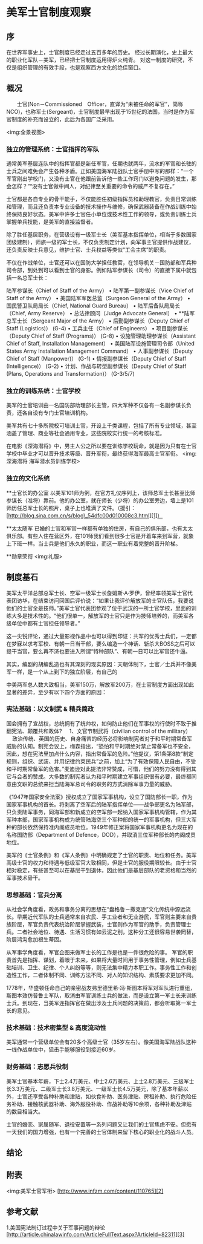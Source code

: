 
# 美军士官制度观察

## 序

在世界军事史上，士官制度已经走过五百多年的历史。
经过长期演化，史上最大的职业化军队－美军，已经把士官制度运用得炉火纯青。
对这一制度的研究，不仅是组织管理的有效手段，也是观察西方文化的绝佳窗口。

## 概况
　　士官(Non－Commissioned　Officer，直译为“未被任命的军官”，简称NCO)，也称军士(Sergeant)，士官制度最早出现于15世纪的法国，当时是作为军官制度的补充而设立的，此后为各国广泛采用。

\<img:全景视图\>

### 独立的管理系统：士官指挥的军队

 通常美军基层连队中的指挥官都是新任军官，任期也就两年，流水的军官和长驻的士兵之间难免会产生各种矛盾。正如美国海军陆战队士官手册中写的那样：“一个军官刚出学校门，又没有士官在他跟前告诉他一些工作窍门以避免问题的发生，那会怎样？”“没有士官做中间人，对纪律至关重要的命令的威严不复存在。”

士官都是各自专业的骨干能手，不仅能胜任初级指挥员和助理教官，负责日常训练和管理，而且还负责本专业设备的技术操作与维修，确保武器装备在作战训练中始终保持良好状态。美军中许多士官任小单位或技术性工作的领导，或负责训练士兵掌握单兵技能，是美军的直接监督者。

除了胜任基层职务，在营级设有一级军士长（美军基本指挥单位，相当于多数国家团级建制），师旅一级的军士长，不仅负责制定计划，向军事主官提供作战建议，还负责反映士兵意见，维护士官、士兵权益等类似“工会主席”的职责。

不仅在作战单位，士官还可以在国防大学担任教官，在领导机关－国防部和军兵种司令部，到处到可以看到士官的身影。例如陆军参谋长（司令）的直接下属中就包括一名总军士长：

陆军参谋长（Chief of Staff of the Army）
•	陆军第一副参谋长（Vice Chief of Staff of the Army）
•	美国陆军军医总监（Surgeon General of the Army）
•	国民警卫队局局长（Chief, National Guard Bureau）
•	陆军后备队局局长（Chief, Army Reserve）
•	总法律顾问（Judge Advocate General）
•	**陆军总军士长（Sergeant Major of the Army）
•	后勤副参谋长（Deputy Chief of Staff (Logistics)） (G-4)
•	工兵主任（Chief of Engineers）
•	项目副参谋长（Deputy Chief of Staff (Programs)） (G-8)
•	设施管理助理参谋长（Assistant Chief of Staff, Installation Management）
•	美国陆军设施管理司令部（United States Army Installation Management Command）
•	人事副参谋长（Deputy Chief of Staff (Manpower)） (G-1)
•	情报副参谋长（Deputy Chief of Staff (Intelligence)） (G-2)
•	计划、作战与转型副参谋长（Deputy Chief of Staff (Plans, Operations and Transformation)） (G-3/5/7)




### 独立的训练系统：士官学校

美军的士官培训由一名国防部助理部长主管，四大军种不仅各有一名副参谋长负责，还各自设有专门士官培训机构。

美军共有七十多所院校可培训士官，开设上千类课程，包括了所有专业领域，甚至涵盖了管理、商业等社会通用专业，这些院校实行统一的考核标准。


在电影《深海潜将》中，男主人公之所以要在训练学校玩命，就是因为只有在士官学校中毕业才可以晋升技术等级、晋升军衔，最终获得海军最高士官军衔。
\<img:深海潜将 海军潜水员训练学校\>



### 独立的文化系统
**士官长的办公室
以美军101师为例，在官方礼仪序列上，该师总军士长甚至比师参谋长（准将）靠前。他的办公室，就在师长（少将）的办公室旁边，墙上是101师历任总军士长的照片，桌子上也堆满了文件。（援引：[http://blog.sina.com.cn/s/blog\_54dfc00d010008c3.html][1]）

**太太随军
已婚的士官和军官一样都有单独的住房，有自己的俱乐部，也有太太俱乐部。有些人住在营区外，在101师我们看到很多士官是开着车来到军营，就象上下班一样。当士兵是他们永久的职业，而这一职业有着完整的晋升阶梯。

**勋章荣衔
\<img:礼服\>


## 制度基石

美军太平洋总部总军士长、空军一级军士长詹姆斯·A·罗伊，曾经率领美军士官代表团访华，在结束访问回国后评价说：“如果让我评价解放军的士官队伍，我要说他们的士官全是技师。”美军士官代表团参观了位于武汉的一所士官学校，里面的训练大多是技术性的。“他们很单一，解放军的士官只是作为技师培养的，而美军各级单位中都有士官担任领导者。”

这一尖锐评论，通过大量影视作品中也可以得到印证：共军的优秀士兵们，一定都在梦寐以求考军校、有朝一日当干部，要么编造一个神话、斩杀大BOSS之后可以提干当官，要么再不济也要进入所谓“特种部队”、有朝一日可以比军官还牛逼。

其实，编剧的胡编乱造也有其深刻的现实原因：天朝体制下，士官／士兵并不像美军一样，是一个从上到下的独立阶层，有自己的

中美两军总人数大致相当，美军150万，解放军200万，在士官制度方面出现如此显著的差异，至少有以下四个方面的原因：

### 宪法基础：以文制武 & 精兵简政

 国会拥有了宣战权，总统拥有了统帅权，如何防止他们在军事权的行使时不致于推翻宪法、颠覆共和政体?
    1、文官节制武将（civilian control of the military）
    政治传统、英国的历史、自身痛苦的经历必将影响制宪者对于和平时期常备军威胁的认知。制宪会议上，梅森指出，“恐怕和平时期绝对禁止常备军也不安全，因此，想在宪法里加点什么内容，指出常备军的危险。”他提议，第1条第8款“制定规则，组织、武装、并用纪律约束民兵”之前，加上“为了有效保障人民自由，不受和平时期常备军的危害。”麦迪逊对此提法非常赞成，可惜，他们的努力没有得到其它与会者的赞成。大多数的制宪者认为和平时期建立军事组织很有必要，最终都同意由文职的总统来担当陆海军总司令的职务的方式消除军事力量的威胁。


《1947年国家安全法案》授权成立了国家军事机构，设立了国防部长一职，作为国家军事机构的首长。将剥离了空军后的陆军指挥单位——战争部更名为陆军部，只负责陆军事务，同海军部和新成立的空军部一起纳入国家军事机构管辖，作为其军种本部，国家军事机构成为统管陆海空三个军种部的统一的军事机构，但三大军种的部长依然保持准内阁成员地位。1949年修正案将国家军事机构更名为现在的名称国防部（Department of Defence，DOD），并取消三位军种部长的内阁成员地位。

美军的《士官条例》和《军人条例》中明确规定了士官的职责、地位和任务。美军高级士官的权力和待遇与低级军官大致相同，但是士官的服役期限较长。由于士官相对稳定，有些甚至可以在基层干到退休，因此他们是基层部队的老资格和当然的军事技术骨干。

### 思想基础：官兵分离 

从社会学角度看，政务和事务分离的思想在“盎格鲁－撒克逊”文化传统中源远流长。早期近代军队的士兵通常来自农民、手工业者和无业游民，军官则主要来自贵族阶层，军官负责代表统治阶层掌握武装，士官则作为军官的助手，负责管理士兵。二者社会地位、待遇、生活习惯有如云泥之别，这种分工还很容易世袭罔替，阶层鸿沟愈加根生蒂固。

从军事学角度看，军官企图来做军士长的工作是也是一件很危险的事。
军官的职责首先是指挥、谋划，着眼于未来，如果将大量时间用于事务性管理，例如士兵基础培训、卫生、纪律、个人纠纷等等，则无法集中精力本职工作。事务性工作和创造性工作，二者体制不同、训练方法不同、对人的知识结构、素质要求更加不同。

1778年，华盛顿任命自己的亲密战友弗里德里希·冯·斯图本将军对军队进行重组，斯图本效仿普鲁士军队，取消由军官训练士兵的做法，而是设立第一军士长来训练士兵。到现在，当美军连指挥官在做出涉及士兵问题的决策前，都会听取第一军士长的意见。


### 技术基础：技术密集型 & 高度流动性


美军通常一个营级单位会有20多个高级士官（35岁左右）。像美国海军陆战队这种一线作战单位中，狙击手能够服役到接近60岁。



### 财务基础：志愿兵役制
美军士官基本年薪，下士2.4万美元、中士2.6万美元、上士2.8万美元、三级军士长3.3万美元、二级军士长3.8万美元、一级军士长4.5万美元，除了基本年薪以外，士官还享受各种补助和津贴，如伙食补助、医务津贴、房租补助、执行危险任务补助、接触核武器补助、海外服役补助、作战补助等10余项，各种补助及津贴的数目相当大。

士官的婚恋、家属随军、退役安置等一系列问题又让我们的士官焦虑不安。但愿有一天我们的国力增强，也有一个完善的士官体制来留下核心的职业化的战斗人员。

## 结论




## 附表
\<img:美军士官军衔\>
[http://www.infzm.com/content/110765][2]

## 参考文献
1.美国宪法制订过程中关于军事问题的辩论
[http://article.chinalawinfo.com/ArticleFullText.aspx?ArticleId=82311][3]

[1]:	http://blog.sina.com.cn/s/blog_54dfc00d010008c3.html
[2]:	http://www.infzm.com/content/110765
[3]:	http://article.chinalawinfo.com/ArticleFullText.aspx?ArticleId=82311